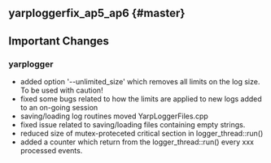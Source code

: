 yarploggerfix_ap5_ap6 {#master}
-----------

Important Changes
-----------------

### yarplogger

* added option '--unlimited_size' which removes all limits on the log size. To be used with caution!
* fixed some bugs related to how the limits are applied to new logs added to an on-going session
* saving/loading log routines moved YarpLoggerFiles.cpp
* fixed issue related to saving/loading files containing empty strings.
* reduced size of mutex-proteceted critical section in logger_thread::run()
* added a counter which return from the logger_thread::run() every xxx processed events.